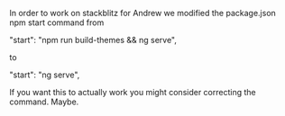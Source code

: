 In order to work on stackblitz for Andrew we modified the package.json npm start command from

"start": "npm run build-themes && ng serve",

to

"start": "ng serve",

If you want this to actually work you might consider correcting the command. Maybe.
